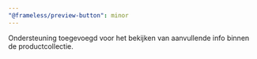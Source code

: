 ```yaml
---
"@frameless/preview-button": minor
---
```


Ondersteuning toegevoegd voor het bekijken van aanvullende info binnen de productcollectie.
